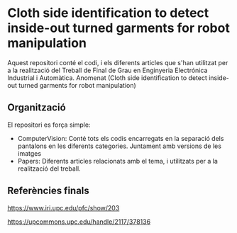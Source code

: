 # Cloth side identification to detect inside-out turned garments for robot manipulation
Aquest repositori conté el codi, i els diferents articles que s'han utilitzat per a la realització del Treball de Final de Grau en Enginyeria Electrónica Industrial i Automàtica. Anomenat (Cloth side identification to detect inside-out turned garments for robot manipulation)

## Organització

El repositori es força simple:
- ComputerVision: Conté tots els codis encarregats en la separació dels pantalons en les diferents categories. Juntament amb versions de les imatges
- Papers: Diferents articles relacionats amb el tema, i utilitzats per a la realització del treball.

## Referències finals

https://www.iri.upc.edu/pfc/show/203

https://upcommons.upc.edu/handle/2117/378136
